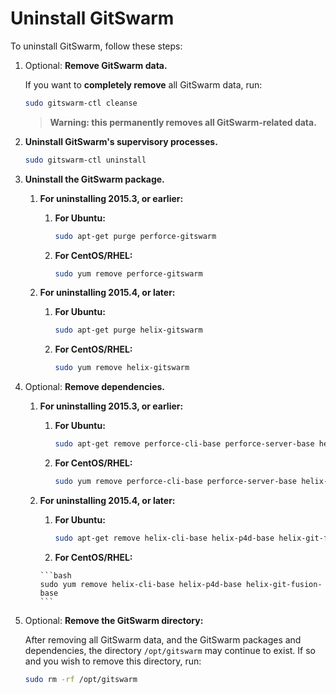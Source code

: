 # Uninstall GitSwarm

To uninstall GitSwarm, follow these steps:

1.  Optional: **Remove GitSwarm data.**

    If you want to **completely remove** all GitSwarm data, run:

    ```bash
    sudo gitswarm-ctl cleanse
    ```

    > **Warning: this permanently removes all GitSwarm-related data.**

1.  **Uninstall GitSwarm's supervisory processes.**

    ```bash
    sudo gitswarm-ctl uninstall
    ```

1.  **Uninstall the GitSwarm package.**

    1.  **For uninstalling 2015.3, or earlier:**

        1.  **For Ubuntu:**

            ```bash
            sudo apt-get purge perforce-gitswarm
            ```

        1.  **For CentOS/RHEL:**

            ```bash
            sudo yum remove perforce-gitswarm
            ```

    1.  **For uninstalling 2015.4, or later:**

        1.  **For Ubuntu:**

            ```bash
            sudo apt-get purge helix-gitswarm
            ```

        1.  **For CentOS/RHEL:**

            ```bash
            sudo yum remove helix-gitswarm
            ```

1.  Optional: **Remove dependencies.**

    1.  **For uninstalling 2015.3, or earlier:**

        1.  **For Ubuntu:**

            ```bash
            sudo apt-get remove perforce-cli-base perforce-server-base helix-git-fusion-base
            ```
         1. **For CentOS/RHEL:**

            ```bash
            sudo yum remove perforce-cli-base perforce-server-base helix-git-fusion-base
            ```

    1.  **For uninstalling 2015.4, or later:**

        1.  **For Ubuntu:**

            ```bash
            sudo apt-get remove helix-cli-base helix-p4d-base helix-git-fusion-base
            ```
            
         1.  **For CentOS/RHEL:**

            ```bash
            sudo yum remove helix-cli-base helix-p4d-base helix-git-fusion-base
            ```

1.  Optional: **Remove the GitSwarm directory:**

    After removing all GitSwarm data, and the GitSwarm packages and
    dependencies, the directory `/opt/gitswarm` may continue to exist. If
    so and you wish to remove this directory, run:

    ```bash
    sudo rm -rf /opt/gitswarm
    ```
